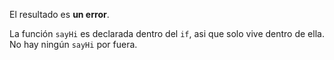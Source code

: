 El resultado es **un error**.

La función `sayHi` es declarada dentro del `if`, asi que solo vive dentro de ella. No hay ningún `sayHi` por fuera.
